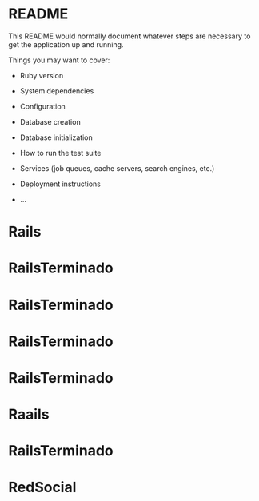 # README

This README would normally document whatever steps are necessary to get the
application up and running.

Things you may want to cover:

* Ruby version

* System dependencies

* Configuration

* Database creation

* Database initialization

* How to run the test suite

* Services (job queues, cache servers, search engines, etc.)

* Deployment instructions

* ...
# Rails
# RailsTerminado
# RailsTerminado
# RailsTerminado
# RailsTerminado
# Raails
# RailsTerminado
# RedSocial
